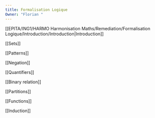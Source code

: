 ```yaml
---
title: Formalisation Logique
Owner: "Florian "
---
```

[[EPITA/ING1/HARMO Harmonisation Maths/Remediation/Formalisation Logique/Introduction/Introduction|Introduction]]

[[Sets]]

[[Patterns]]

[[Negation]]

[[Quantifiers]]

[[Binary relation]]

[[Partitions]]

[[Functions]]

[[Induction]]

